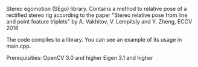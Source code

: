 Stereo egomotion (SEgo) library.
Contains a method to relative pose of a rectified stereo rig according to the paper
 "Stereo relative pose from line and point feature triplets" by A. Vakhitov, V. Lempitsly and Y. Zheng, ECCV 2018

The code compiles to a library. You can see an example of its usage in main.cpp.

Prerequisities:
OpenCV 3.0 and higher
Eigen 3.1 and higher
